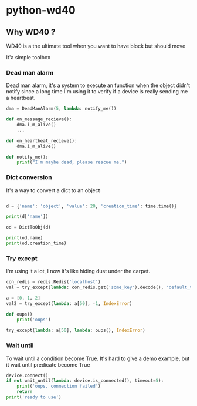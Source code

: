 # python-wd40

## Why WD40 ?

WD40 is a the ultimate tool when you want to have block but should move 

It'a simple toolbox

### Dead man alarm

Dead man alarm, it's a system to execute an function when the object didn't notify since a long time
I'm using it to verify if a device is really sending me a heartbeat.
```python
dma = DeadManAlarm(5, lambda: notify_me())

def on_message_recieve():
    dma.i_m_alive()
    ...

def on_heartbeat_recieve():
    dma.i_m_alive()

def notify_me():
    print("I'm maybe dead, please rescue me.")    
```

### Dict conversion

It's a way to convert a dict to an object
```python

d = {'name': 'object', 'value': 20, 'creation_time': time.time()}

print(d['name'])

od = DictToObj(d)

print(od.name)
print(od.creation_time)
```

### Try except

I'm using it a lot, I now it's like hiding dust under the carpet.
  
```python
con_redis = redis.Redis('localhost')
val = try_except(lambda: con_redis.get('some_key').decode(), 'default_value')

a = [0, 1, 2]
val2 = try_except(lambda: a[50], -1, IndexError)

def oups()
    print('oups')
    
try_except(lambda: a[50], lambda: oups(), IndexError)
```

### Wait until

To wait until a condition become True.
It's hard to give a demo example, but it wait until predicate become True

```python
device.connect()
if not wait_until(lambda: device.is_connected(), timeout=5):
    print('oups, connection failed')
    return
print('ready to use')
```